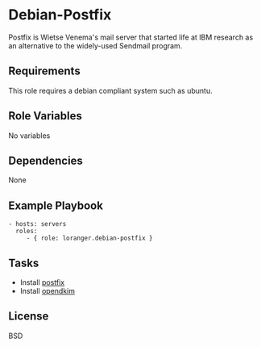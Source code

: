 Debian-Postfix
==============

Postfix is Wietse Venema's mail server that started life at IBM research as an alternative to the widely-used Sendmail program.

Requirements
------------

This role requires a debian compliant system such as ubuntu.

Role Variables
--------------

No variables

Dependencies
------------

None

Example Playbook
----------------

    - hosts: servers
      roles:
         - { role: loranger.debian-postfix }

Tasks
-----

  - Install [postfix](http://www.postfix.org/)
  - Install [opendkim](http://www.opendkim.org/)
  

License
-------

BSD